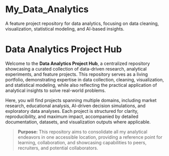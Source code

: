 # My_Data_Analytics
A feature project repository for data analytics, focusing on data cleaning, visualization, statistical modeling, and AI-based insights.
# Data Analytics Project Hub

Welcome to the **Data Analytics Project Hub**, a centralized repository showcasing a curated collection of data-driven research, analytical experiments, and feature projects. This repository serves as a living portfolio, demonstrating expertise in data collection, cleaning, visualization, and statistical modeling, while also reflecting the practical application of analytical insights to solve real-world problems.

Here, you will find projects spanning multiple domains, including market research, educational analysis, AI-driven decision simulations, and exploratory data analyses. Each project is structured for clarity, reproducibility, and maximum impact, accompanied by detailed documentation, datasets, and visualization outputs where applicable.

> **Purpose:** This repository aims to consolidate all my analytical endeavors in one accessible location, providing a reference point for learning, collaboration, and showcasing capabilities to peers, recruiters, and potential collaborators.


